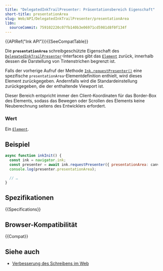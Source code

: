 ```yaml
---
title: "DelegatedInkTrailPresenter: Präsentationsbereich Eigenschaft"
short-title: presentationArea
slug: Web/API/DelegatedInkTrailPresenter/presentationArea
l10n:
  sourceCommit: 759102220c07fb140b3e06971cd5981d8f0f134f
---
```


{{APIRef("Ink API")}}{{SeeCompatTable}}

Die **`presentationArea`** schreibgeschützte Eigenschaft des [`DelegatedInkTrailPresenter`](/de/docs/Web/API/DelegatedInkTrailPresenter)-Interfaces gibt das [`Element`](/de/docs/Web/API/Element) zurück, innerhalb dessen die Darstellung von Tintenstrichen begrenzt ist.

Falls der vorherige Aufruf der Methode [`Ink.requestPresenter()`](/de/docs/Web/API/Ink/requestPresenter) eine spezifische `presentationArea`-Elementdefinition enthielt, wird dieses Element zurückgegeben. Andernfalls wird die Standardeinstellung zurückgegeben, die der enthaltende Viewport ist.

Dieser Bereich entspricht immer den Client-Koordinaten für das Border-Box des Elements, sodass das Bewegen oder Scrollen des Elements keine Neuberechnung seitens des Entwicklers erfordert.

### Wert

Ein [`Element`](/de/docs/Web/API/Element).

## Beispiel

```js
async function inkInit() {
  const ink = navigator.ink;
  const presenter = await ink.requestPresenter({ presentationArea: canvas });
  console.log(presenter.presentationArea);

  // …
}
```

## Spezifikationen

{{Specifications}}

## Browser-Kompatibilität

{{Compat}}

## Siehe auch

- [Verbesserung des Schreibens im Web](https://blogs.windows.com/msedgedev/2021/08/18/enhancing-inking-on-the-web/)
